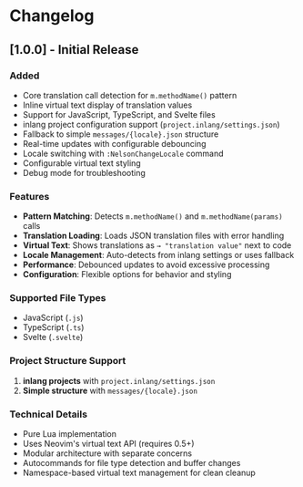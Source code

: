 # Changelog

## [1.0.0] - Initial Release

### Added
- Core translation call detection for `m.methodName()` pattern
- Inline virtual text display of translation values
- Support for JavaScript, TypeScript, and Svelte files
- inlang project configuration support (`project.inlang/settings.json`)
- Fallback to simple `messages/{locale}.json` structure
- Real-time updates with configurable debouncing
- Locale switching with `:NelsonChangeLocale` command
- Configurable virtual text styling
- Debug mode for troubleshooting

### Features
- **Pattern Matching**: Detects `m.methodName()` and `m.methodName(params)` calls
- **Translation Loading**: Loads JSON translation files with error handling
- **Virtual Text**: Shows translations as `→ "translation value"` next to code
- **Locale Management**: Auto-detects from inlang settings or uses fallback
- **Performance**: Debounced updates to avoid excessive processing
- **Configuration**: Flexible options for behavior and styling

### Supported File Types
- JavaScript (`.js`)
- TypeScript (`.ts`) 
- Svelte (`.svelte`)

### Project Structure Support
1. **inlang projects** with `project.inlang/settings.json`
2. **Simple structure** with `messages/{locale}.json`

### Technical Details
- Pure Lua implementation
- Uses Neovim's virtual text API (requires 0.5+)
- Modular architecture with separate concerns
- Autocommands for file type detection and buffer changes
- Namespace-based virtual text management for clean cleanup